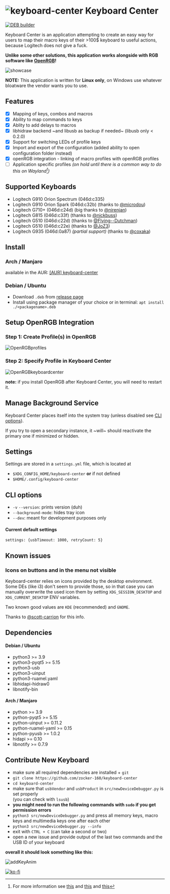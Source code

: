 # ![keyboard-center](images/g910-icon.png) Keyboard Center

[![DEB builder](https://github.com/zocker-160/keyboard-center/actions/workflows/debbuilder.yml/badge.svg)](https://github.com/zocker-160/keyboard-center/actions/workflows/debbuilder.yml)

Keyboard Center is an application attempting to create an easy way for users to map their macro keys of their >100$ keyboard to useful actions, because Logitech does not give a fuck.

**Unlike some other solutions, this application works alongside with RGB software like [OpenRGB](https://openrgb.org/)!**

![showcase](images/animation2.gif)

**NOTE:** This application is written for **Linux only**, on Windows use whatever bloatware the vendor wants you to use.

## Features

- [x] Mapping of keys, combos and macros
- [x] Ability to map commands to keys
- [x] Ablity to add delays to macros
- [x] libhidraw backend ~and libusb as backup if needed~ (libusb only < 0.2.0)
- [x] Support for switching LEDs of profile keys
- [x] Import and export of the configuration (added ability to open configuration folder instead)
- [x] openRGB integration - linking of macro profiles with openRGB profiles
- [ ] Application specific profiles *(on hold until there is a common way to do this on Wayland[^1])*

[^1]: For more information see [this](https://github.com/flatpak/xdg-desktop-portal/issues/304) and [this](https://unix.stackexchange.com/questions/399753/how-to-get-a-list-of-active-windows-when-using-wayland) and [this](https://askubuntu.com/questions/1414320/how-to-get-current-active-window-in-ubuntu-22-04)

## Supported Keyboards

- Logitech G910 Orion Spectrum (046d:c335)
- Logitech G910 Orion Spark (046d:c32b) (thanks to [@microdou](https://github.com/microdou))
- Logitech G710+ (046d:c24d) (big thanks to [@nirenjan](https://github.com/nirenjan))
- Logitech G815 (046d:c33f) (thanks to [@nickbuss](https://github.com/nickbuss))
- Logitech G510 (046d:c22d) (thanks to [@Flying--Dutchman](https://github.com/Flying--Dutchman))
- Logitech G510 (046d:c22e) (thanks to [@JoZ3](https://github.com/JoZ3))
- Logitech G935 (046d:0a87) _(partial support)_ (thanks to [@coxaka](https://github.com/coxaka))

## Install

### Arch / Manjaro

available in the AUR: [[AUR] keyboard-center](https://aur.archlinux.org/packages/keyboard-center/)

### Debian / Ubuntu

- Download `.deb` from [release page](https://github.com/zocker-160/keyboard-center/releases)
- Install using package manager of your choice or in terminal: `apt install ./<packagename>.deb`

## Setup OpenRGB Integration
### Step 1: Create Profile(s) in OpenRGB
![OpenRGBprofiles](images/OpenRGBprofiles.png)

### Step 2: Specify Profile in Keyboard Center

![OpenRGBkeyboardcenter](images/OpenRGBkeyboardc.png)

**note:** if you install OpenRGB after Keyboard Center, you will need to restart it.

## Manage Background Service

Keyboard Center places itself into the system tray (unless disabled see [CLI options](#cli-options)).

If you try to open a secondary instance, it ~will~ should reactivate the primary one if minimized or hidden.

## Settings

Settings are stored in a `settings.yml` file, which is located at
- `$XDG_CONFIG_HOME/keyboard-center` **or** if not defined
- `$HOME/.config/keyboard-center`

## CLI options

- `-v` `--version`: prints version (duh)
- `--background-mode`: hides tray icon
- `--dev`: meant for development purposes only

#### Current default settings
`settings: {usbTimeout: 1000, retryCount: 5}`

## Known issues
### Icons on buttons and in the menu not visible

Keyboard-center relies on icons provided by the desktop environment. Some DEs (like i3) don't seem to provide those, so in that case you can manually overwrite the used icon them by setting `XDG_SESSION_DESKTOP` and `XDG_CURRENT_DESKTOP` ENV variables.

Two known good values are `KDE` (recommended) and `GNOME`.

Thanks to [@scott-carrion](https://github.com/scott-carrion) for this info.

## Dependencies
#### Debian / Ubuntu
- python3 >= 3.9
- python3-pyqt5 >= 5.15
- python3-usb
- python3-uinput
- python3-ruamel.yaml
- libhidapi-hidraw0
- libnotify-bin

#### Arch / Manjaro
- python >= 3.9
- python-pyqt5 >= 5.15
- python-uinput >= 0.11.2
- python-ruamel-yaml >= 0.15
- python-pyusb >= 1.0.2
- hidapi >= 0.10
- libnotify >= 0.7.9

## Contribute New Keyboard

- make sure all required dependencies are installed + `git`
- `git clone https://github.com/zocker-160/keyboard-center`
- `cd keyboard-center`
- make sure that `usbVendor` and `usbProduct` in `src/newDeviceDebugger.py` is set properly\
(you can check with `lsusb`)
- **you might need to run the following commands with `sudo` if you get permission errors**
- `python3 src/newDeviceDebugger.py` and press all memory keys, macro keys and multimedia keys one after each other
- `python3 src/newDeviceDebugger.py --info`
- exit with `CTRL + C` (can take a second or two)
- open a new issue and provide output of the last two commands and the USB ID of your keyboard

**overall it should look something like this:**

![addKeyAnim](images/KeyboardCenter_add.gif)


[![ko-fi](https://ko-fi.com/img/githubbutton_sm.svg)](https://ko-fi.com/Y8Y4JIQ4Z)

